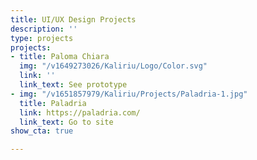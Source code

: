 ```yaml
---
title: UI/UX Design Projects
description: ''
type: projects
projects:
- title: Paloma Chiara
  img: "/v1649273026/Kaliriu/Logo/Color.svg"
  link: ''
  link_text: See prototype
- img: "/v1651857979/Kaliriu/Projects/Paladria-1.jpg"
  title: Paladria
  link: https://paladria.com/
  link_text: Go to site
show_cta: true

---
```

